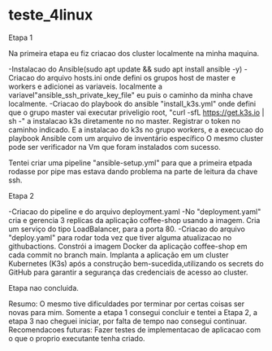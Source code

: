# teste_4linux
Etapa 1

Na primeira etapa eu fiz criacao dos cluster localmente na minha maquina.

-Instalacao do Ansible(sudo apt update && sudo apt install ansible -y)
-Criacao do arquivo hosts.ini onde defini os grupos host de master e workers e adicionei as variaveis.
localmente a variavel"ansible_ssh_private_key_file" eu puis o caminho da minha chave localmente.
-Criacao do playbook do ansible "install_k3s.yml" onde defini que o grupo master vai executar priveligio root, "curl -sfL https://get.k3s.io | sh -" a instalacao k3s diretamente no no master.
Registrar o token no caminho indicado. E a instalacao do k3s no grupo workers, e a execucao do playbook Ansible com um arquivo de inventário específico
O mesmo cluster pode ser verificador na Vm que foram instalados com sucesso.

Tentei criar uma pipeline "ansible-setup.yml" para que a primeira etpada rodasse por pipe mas estava dando problema na parte de leitura da chave ssh.

Etapa 2

-Criacao do pipeline e do arquivo deployment.yaml
-No "deployment.yaml" cria e gerencia 3 replicas da aplicação coffee-shop usando a imagem. Cria um serviço do tipo LoadBalancer, para a porta 80.
-Criacao do arquivo "deploy.yaml" para rodar toda vez que tiver alguma atualizacao no githubactions. Constrói a imagem Docker da aplicação coffee-shop em cada commit no branch main.
Implanta a aplicação em um cluster Kubernetes (K3s) após a construção bem-sucedida,utilizando os secrets do GitHub para garantir a segurança das credenciais de acesso ao cluster.

Etapa nao concluida.

Resumo: O mesmo tive dificuldades por terminar por certas coisas ser novas para mim. Somente a etapa 1 consegui concluir e tentei a Etapa 2, a etapa 3 nao cheguei iniciar, por falta de tempo nao consegui continuar.
Recomendacoes futuras: Fazer testes de implementacao de aplicacao com o que o proprio executante tenha criado.
